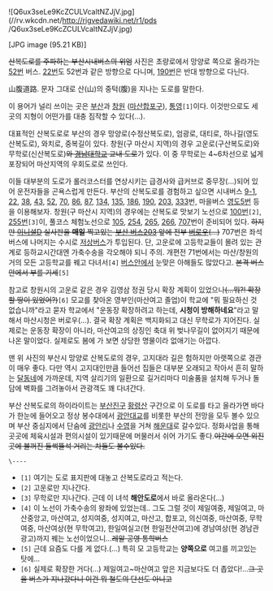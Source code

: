 ![Q6ux3seLe9KcZCULVcaltNZJjV.jpg](//rv.wkcdn.net/http://rigvedawiki.net/r1/pds
/Q6ux3seLe9KcZCULVcaltNZJjV.jpg)

[JPG image (95.21 KB)]

  
<del>산복도로를 주파하는 부산시내버스의 위엄</del> 사진은 초량로에서 망양로 쪽으로 올라가는
[52번](%EB%B6%80%EC%82%B0%20%EB%B2%84%EC%8A%A4%2052.md) 버스.
[22번](%EB%B6%80%EC%82%B0%20%EB%B2%84%EC%8A%A4%2022.md)도 52번과 같은 방향으로 다니며,
[190번](%EB%B6%80%EC%82%B0%20%EB%B2%84%EC%8A%A4%20190.md)은 반대 방향으로 다닌다.

山腹道路. 문자 그대로 산(山)의 중턱(腹)을 지나는 도로를 말한다.

이 용어가 널리 쓰이는 곳은 [부산](%EB%B6%80%EC%82%B0.md)과 [창원](%EC%B0%BD%EC%9B%90.md)
([마산합포구](%EB%A7%88%EC%82%B0%ED%95%A9%ED%8F%AC%EA%B5%AC.md)),
[통영](%ED%86%B5%EC%98%81.md)`[1]`이다. 이것만으로도 세 곳의 지형이 어떤가를 대충 짐작할 수 있다(…).

대표적인 산복도로로 부산의 경우 망양로(수정산복도로), 엄광로, 대티로, 하나길(영도산복도로), 와치로, 중복길이 있다. 창원(구 마산시
지역)의 경우 고운로(구산복도로)와 무학로(신산복도로)<del>와
[경남대학교](%EA%B2%BD%EB%82%A8%EB%8C%80%ED%95%99%EA%B5%90.md) 교내 도로</del>가 있다.
이 중 무학로는 4~6차선으로 넓게 포장되어 마산지역의 우회도로로 쓰인다.

이들 대부분의 도로가 롤러코스터를 연상시키는 급경사와 급커브로 중무장(...)되어 있어 운전자들을 곤욕스럽게 만든다. 부산의 산복도로를
경험하고 싶으면 시내버스 [9-1](%EB%B6%80%EC%82%B0%20%EB%B2%84%EC%8A%A4%209-1.md),
[22](%EB%B6%80%EC%82%B0%20%EB%B2%84%EC%8A%A4%2022.md),
[38](%EB%B6%80%EC%82%B0%20%EB%B2%84%EC%8A%A4%2038.md),
[43](%EB%B6%80%EC%82%B0%20%EB%B2%84%EC%8A%A4%2043.md),
[52](%EB%B6%80%EC%82%B0%20%EB%B2%84%EC%8A%A4%2052.md),
[70](%EB%B6%80%EC%82%B0%20%EB%B2%84%EC%8A%A4%2070.md),
[86](%EB%B6%80%EC%82%B0%20%EB%B2%84%EC%8A%A4%2086.md),
[87](%EB%B6%80%EC%82%B0%20%EB%B2%84%EC%8A%A4%2087.md),
[134](%EB%B6%80%EC%82%B0%20%EB%B2%84%EC%8A%A4%20134.md),
[135](%EB%B6%80%EC%82%B0%20%EB%B2%84%EC%8A%A4%20135.md),
[186](%EB%B6%80%EC%82%B0%20%EB%B2%84%EC%8A%A4%20186.md),
[190](%EB%B6%80%EC%82%B0%20%EB%B2%84%EC%8A%A4%20190.md),
[203](%EB%B6%80%EC%82%B0%20%EB%B2%84%EC%8A%A4%20203.md),
[333](%EB%B6%80%EC%82%B0%20%EB%B2%84%EC%8A%A4%20333.md)번, 마을버스
[영도5번](%EB%B6%80%EC%82%B0%20%EB%B2%84%EC%8A%A4%20%EC%98%81%EB%8F%845.md) 등을
이용해보자. 창원(구 마산시 지역)의 경우에는 산복도로 맛보기 노선으로
[100번](%EC%B0%BD%EC%9B%90%20%EB%B2%84%EC%8A%A4%20100.md)`[2]`,
[255번](%EC%B0%BD%EC%9B%90%20%EB%B2%84%EC%8A%A4%20255.md)`[3]`이, 풀코스 체험노선으로
[105](%EC%B0%BD%EC%9B%90%20%EB%B2%84%EC%8A%A4%20105.md),
[254](%EC%B0%BD%EC%9B%90%20%EB%B2%84%EC%8A%A4%20254.md),
[265](%EC%B0%BD%EC%9B%90%20%EB%B2%84%EC%8A%A4%20265.md),
[266](%EC%B0%BD%EC%9B%90%20%EB%B2%84%EC%8A%A4%20266.md),
[707](%EC%B0%BD%EC%9B%90%20%EB%B2%84%EC%8A%A4%20707.md)번이 준비되어 있다. <del>하지만
[이니셜D](%EC%9D%B4%EB%8B%88%EC%85%9CD.md) 실사판을 **매일** 찍고있는 [부산 버스203](%EB%B6%80%EC%82%B0%20%EB%B2%84%EC%8A%A4%20203.md) 앞에 전부
[버로우](%EB%B2%84%EB%A1%9C%EC%9A%B0.md)(...)</del> 707번은 좌석버스에 나머지는 수시로
[저상버스](%EC%A0%80%EC%83%81%EB%B2%84%EC%8A%A4.md)가 투입된다. 단, 고운로에 고등학교들이 몰려 있는
관계로 등하교시간대엔 가축수송을 각오해야 되니 주의. 개편전 71번에서는 마산/창원의 거의 모든 고등학교를 꿰고 다녀서`[4]` [버스안에서](%EC%9E%90%EC%9E%90.md) 눈맞은 아해들도 많았다고. <del>본격 버스 안에서 부를 기세</del>`[5]`

참고로 창원시의 고운로 같은 경우 김영삼 정권 당시 확장 계획이 있었으나<del>(...뭐?! 확장할 땅이 있었어?)</del>`[6]`
모교를 찾아온 영부인(마산여고 졸업)이 학교에 "뭐 필요하신 것 없습니까"라고 묻자 학교에서 "운동장 확장하려고 하는데, **시청이
방해하네요**"라고 말해서 마산시청은 버로우(…). 결국 확장 계획은 백지화되고 대신 무학로가 지어진다. 실제로는 운동장 확장이 아니라,
마산여고의 상징인 축대 위 벚나무길이 없어지기 때문에 나온 말이었다. 실제로도 봄에 가 보면 상당한 명물이라 없애기는 아깝다.

맨 위 사진의 부산시 망양로 산복도로의 경우, 고지대라 길은 험하지만 아랫쪽으로 경관이 매우 좋다. 다만 역시 고지대인만큼 들어선 집들은
대부분 오래되고 작아서 흔히 말하는 [달동네](%EB%8B%AC%EB%8F%99%EB%84%A4.md)에 가까운데, 지역 살리기의
일환으로 길거리마다 미술품을 설치해 두거나 돌담에 벽화를 그려놓아서 관광객도 꽤 다녀간다.

부산 산복도로의 하이라이트는 [부산진구](%EB%B6%80%EC%82%B0%EC%A7%84%EA%B5%AC.md)
[황령산](%ED%99%A9%EB%A0%B9%EC%82%B0.md) 구간으로 이 도로를 타고 올라가면 바다가 한눈에 들어오고 정상
봉수대에서 [광안대교](%EA%B4%91%EC%95%88%EB%8C%80%EA%B5%90.md)를 비롯한 부산의 전망을 모두 볼수
있으며 부산 중심지에서 단숨에 [광안리](%EA%B4%91%EC%95%88%EB%A6%AC.md)나
[수영](%EC%88%98%EC%98%81.md)을 거쳐 [해운대](%ED%95%B4%EC%9A%B4%EB%8C%80.md)로
갈수있다. 정화사업을 통해 곳곳에 체육시설과 편의시설이 있기때문에 머물러서 쉬어 가기도 좋다.<del>야간에 오면 외진곳에 불꺼진 들썩뜰석
거리는 차들도 볼수있다.</del>

`\----`

  * `[1]` 여기는 도로 표지판에 대놓고 산복도로라고 적는다.
  * `[2]` 고운로만 지나간다.
  * `[3]` 무학로만 지나간다. 근데 이 녀석 **해안도로**에서 바로 올라온다(...)
  * `[4]` 이 노선이 가축수송의 왕좌에 있었는데.. 그도 그럴 것이 제일여중, 제일여고, 마산중앙고, 마산여고, 성지여중, 성지여고, 마산고, 합포고, 의신여중, 마산여중, 무학여중, 마산여상(현 무학여고), 한일여실고(현 한일전산여고)에 경남여상(현 경남관광고)까지 꿰는 노선이었으니...<del>레알 공영 통학버스</del>
  * `[5]` 근데 요즘도 다를 게 없다.(...) 특히 모 고등학교는 **양쪽으로** 여고를 끼고있는 탓에...
  * `[6]` 실제로 확장한 거다(...) 제일여고~마산여고 앞은 지금보다도 더 좁았다!...<del>그 곳을 버스가 지나갔다니 이건 뭐 철도의 단선도 아니고</del>

